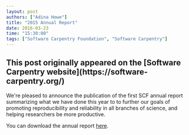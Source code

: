 ```yaml
---
layout: post
authors: ["Adina Howe"]
title: "2015 Annual Report"
date: 2016-03-23
time: "15:30:00"
tags: ["Software Carpentry Foundation", "Software Carpentry"]
---
```


<h2>This post originally appeared on the [Software Carpentry website](https://software-carpentry.org/)</h2>

We're pleased to announce the publication of the first SCF annual report summarizing what we have done this year to to further our goals of promoting reproducibility and reliability in all branches of science, and helping researchers be more productive. 

You can download the annual report [here](https://github.com/adina/website/raw/gh-pages/files/2016/03/2015_annual_report.pdf).

